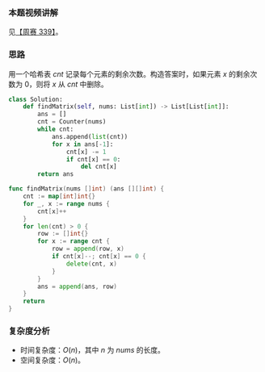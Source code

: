 ### 本题视频讲解

见[【周赛 339】](https://www.bilibili.com/video/BV1va4y1M7Fr/)。

### 思路

用一个哈希表 $\textit{cnt}$ 记录每个元素的剩余次数。构造答案时，如果元素 $x$ 的剩余次数为 $0$，则将 $x$ 从 $\textit{cnt}$ 中删除。

```py [sol1-Python3]
class Solution:
    def findMatrix(self, nums: List[int]) -> List[List[int]]:
        ans = []
        cnt = Counter(nums)
        while cnt:
            ans.append(list(cnt))
            for x in ans[-1]:
                cnt[x] -= 1
                if cnt[x] == 0:
                    del cnt[x]
        return ans
```

```go [sol1-Go]
func findMatrix(nums []int) (ans [][]int) {
	cnt := map[int]int{}
	for _, x := range nums {
		cnt[x]++
	}
	for len(cnt) > 0 {
		row := []int{}
		for x := range cnt {
			row = append(row, x)
			if cnt[x]--; cnt[x] == 0 {
				delete(cnt, x)
			}
		}
		ans = append(ans, row)
	}
	return
}
```

### 复杂度分析

- 时间复杂度：$O(n)$，其中 $n$ 为 $\textit{nums}$ 的长度。
- 空间复杂度：$O(n)$。
